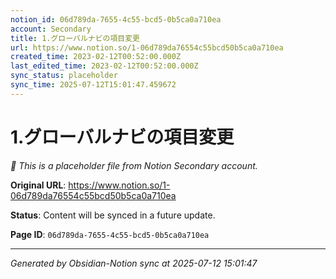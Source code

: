 ```yaml
---
notion_id: 06d789da-7655-4c55-bcd5-0b5ca0a710ea
account: Secondary
title: 1.グローバルナビの項目変更
url: https://www.notion.so/1-06d789da76554c55bcd50b5ca0a710ea
created_time: 2023-02-12T00:52:00.000Z
last_edited_time: 2023-02-12T00:52:00.000Z
sync_status: placeholder
sync_time: 2025-07-12T15:01:47.459672
---
```


# 1.グローバルナビの項目変更

*🔄 This is a placeholder file from Notion Secondary account.*

**Original URL**: https://www.notion.so/1-06d789da76554c55bcd50b5ca0a710ea

**Status**: Content will be synced in a future update.

**Page ID**: `06d789da-7655-4c55-bcd5-0b5ca0a710ea`

---

*Generated by Obsidian-Notion sync at 2025-07-12 15:01:47*
